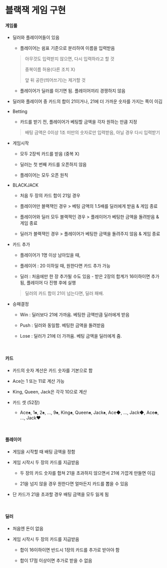 # 블랙잭 게임 구현

#### 게임룰

- 딜러와 플레이어들이 있음

  - 플레이어는 쉼표 기준으로 분리하여 이름을 입력받음
  
  > 아무것도 입력받지 않으면, 다시 입력하라고 할 것
  >
  > 중복이름 허용(다른 조치 X)
  >
  > 앞 뒤 공란(띄어쓰기)는 제거할 것

  - 플레이어가 딜러를 이기면 됨. 플레이어끼리 경쟁하지 않음

- 딜러와 플레이어 중 카드의 합이 21이거나, 21에 더 가까운 숫자를 가지는 쪽이 이김

- Betting

  - 카드를 받기 전, 플레이어가 베팅할 금액을 각자 원하는 만큼 지정
  
  > 배팅 금액은 0이상 1조 미만의 숫자로만 입력받음, 아닐 경우 다시 입력받기
  
- 게임시작

  - 모두 2장씩 카드를 받음 (중복 X)
  
  - 딜러는 첫 번째 카드를 오픈하지 않음
  
  - 플레이어는 모두 오픈 원칙

- BLACKJACK

  - 처음 두 장의 카드 합이 21일 경우
  
  - 플레이어만 블랙잭인 경우 > 베팅 금액의 1.5배를 딜러에게 받음 & 게임 종료
  
  - 플레이어와 딜러 모두 블랙잭인 경우 > 플레이어가 베팅한 금액을 돌려받음 & 게임 종료
  
  - 딜러가 블랙잭인 경우 > 플레이어가 베팅한 금액을 돌려주지 않음 & 게임 종료

- 카드 추가

  - 플레이어가 1명 이상 남아있을 때,

  - 플레이어 : 20 이하일 때, 원한다면 카드 추가 가능
  
  - 딜러 : 처음에만 한 장 추가될 수도 있음 - 받은 2장의 합계가 16이하이면 추가됨, 플레이어 다 진행 후에 실행
  
  > 딜러의 카드 합이 21이 넘는다면, 딜러 패배.

- 승패결정

  - Win : 딜러보다 21에 가까움. 베팅한 금액만큼 딜러에게 받음
  
  - Push : 딜러와 동일함. 베팅한 금액을 돌려받음
  
  - Lose : 딜러가 21에 더 가까움. 베팅 금액을 딜러에게 줌.
  
<br>

#### 카드

- 카드의 숫자 계산은 카드 숫자를 기본으로 함

- Ace는 1 또는 11로 계산 가능

- King, Queen, Jack은 각각 10으로 계산

- 카드 셋 (52장)

  - Ace♠, 1♠, 2♠, ..., 9♠, King♠, Queen♠, Jack♠, Ace◆, ..., Jack◆, Ace♣, ..., Jack♥

<br>

#### 플레이어

- 게임을 시작할 때 배팅 금액을 정함

- 게임 시작시 두 장의 카드를 지급받음

  - 두 장의 카드 숫자를 합쳐 21을 초과하지 않으면서 21에 가깝게 만들면 이김

  - 21을 넘지 않을 경우 원한다면 얼마든지 카드를 뽑을 수 있음

- 단 카드가 21을 초과할 경우 배팅 금액을 모두 잃게 됨

<br>

#### 딜러

- 처음엔 돈이 없음

- 게임 시작시 두 장의 카드를 지급받음

  - 합이 16이하이면 반드시 1장의 카드를 추가로 받아야 함

  - 합이 17점 이상이면 추가로 받을 수 없음
